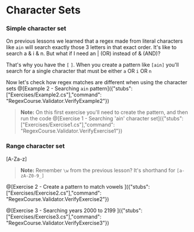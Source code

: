 # Character Sets

### Simple character set
On previous lessons we learned that a regex made from literal characters like `ain` will search exactly those 3 letters in that exact order.
It's like to search a & i & n. But what if I need an | (OR) instead of & (AND)?

That's why you have the `[` `]`. When you create a pattern like `[ain]` you'll search for a single character that must be either `a` OR `i` OR `n`

Now let's check how regex matches are different when using the character sets
@[Example 2 - Searching `ain` pattern]({"stubs": ["Exercises/Example2.cs"],"command": "RegexCourse.Validator.VerifyExample2"})

>**Note:** On this first exercise you'll need to create the pattern, and then run the code
@[Exercise 1 - Searching 'ain' character set]({"stubs": ["Exercises/Exercise1.cs"],"command": "RegexCourse.Validator.VerifyExercise1"})


### Range character set
[A-Za-z]

>**Note:** Remember `\w` from the previous lesson? It's shorthand for `[a-zA-Z0-9_]`

@[Exercise 2 - Create a pattern to match vowels ]({"stubs": ["Exercises/Exercise2.cs"],"command": "RegexCourse.Validator.VerifyExercise2"})

@[Exercise 3 - Searching years 2000 to 2199 ]({"stubs": ["Exercises/Exercise3.cs"],"command": "RegexCourse.Validator.VerifyExercise3"})